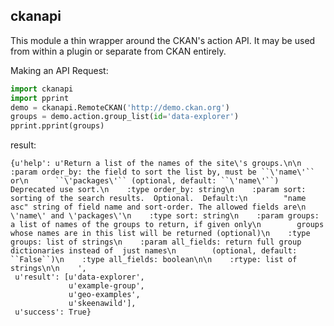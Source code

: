 ## ckanapi

This module a thin wrapper around the CKAN's action API.
It may be used from within a plugin or separate from CKAN entirely.

Making an API Request:

``` python
import ckanapi
import pprint
demo = ckanapi.RemoteCKAN('http://demo.ckan.org')
groups = demo.action.group_list(id='data-explorer')
pprint.pprint(groups)
```

result:

```
{u'help': u'Return a list of the names of the site\'s groups.\n\n    :param order_by: the field to sort the list by, must be ``\'name\'`` or\n      ``\'packages\'`` (optional, default: ``\'name\'``) Deprecated use sort.\n    :type order_by: string\n    :param sort: sorting of the search results.  Optional.  Default:\n        "name asc" string of field name and sort-order. The allowed fields are\n        \'name\' and \'packages\'\n    :type sort: string\n    :param groups: a list of names of the groups to return, if given only\n        groups whose names are in this list will be returned (optional)\n    :type groups: list of strings\n    :param all_fields: return full group dictionaries instead of  just names\n        (optional, default: ``False``)\n    :type all_fields: boolean\n\n    :rtype: list of strings\n\n    ',
 u'result': [u'data-explorer',
             u'example-group',
             u'geo-examples',
             u'skeenawild'],
 u'success': True}
```




